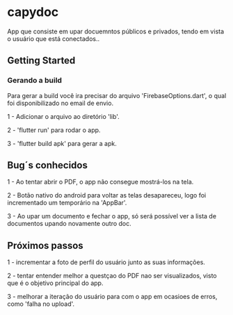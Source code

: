 # capydoc

App que consiste em upar docuemntos públicos e privados, tendo em vista o usuário que está conectados..

## Getting Started
### Gerando a build

Para gerar a build você ira precisar do arquivo 'FirebaseOptions.dart', o qual foi disponibilizado no email de envio.

1 - Adicionar o arquivo ao diretório 'lib'.

2 - 'flutter run' para rodar o app.

3 - 'flutter build apk' para gerar a apk.

## Bug´s conhecidos

1 - Ao tentar abrir o PDF, o app não consegue mostrá-los na tela. 

2 - Botão nativo do android para voltar as telas desapareceu, logo foi incrementado um temporário na 'AppBar'.

3 - Ao upar um documento e fechar o app, só será possível ver a lista de documentos upando novamente outro doc.

## Próximos passos

1 - incrementar a foto de perfil do usuário junto as suas informações.

2 - tentar entender melhor a questçao do PDF nao ser visualizados, visto que é o objetivo principal do app.

3 - melhorar a iteração do usuário para com o app em ocasioes de erros, como 'falha no upload'.
